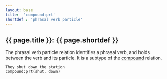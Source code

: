 ```yaml
---
layout: base
title:  'compound:prt'
shortdef : 'phrasal verb particle'
---
```


## {{ page.title }}: {{ page.shortdef }}

The phrasal verb particle relation identifies a phrasal verb, and
holds between the verb and its particle. It is a subtype of the
[compound]() relation.

~~~ sdparse
They shut down the station
compound:prt(shut, down)
~~~

 

